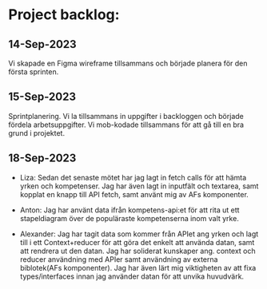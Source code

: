 # Project backlog:

## 14-Sep-2023

Vi skapade en Figma wireframe tillsammans och började planera för den första sprinten.

## 15-Sep-2023

Sprintplanering. Vi la tillsammans in uppgifter i backloggen och började fördela arbetsuppgifter. Vi mob-kodade tillsammans för att gå till en bra grund i projektet.

## 18-Sep-2023

- Liza: Sedan det senaste mötet har jag lagt in fetch calls för att hämta yrken och kompetenser. Jag har även lagt in inputfält och textarea, samt kopplat en knapp till API fetch, samt använt mig av AFs komponenter.

- Anton: Jag har använt data ifrån kompetens-api:et för att rita ut ett stapeldiagram över de populäraste kompetenserna inom valt yrke.

- Alexander: Jag har tagit data som kommer från APIet ang yrken och lagt till i ett Context+reducer för att göra det enkelt att använda datan, samt att rendrera ut den datan. Jag har soliderat kunskaper ang. context och reducer användning med APIer samt användning av externa biblotek(AFs komponenter). Jag har även lärt mig viktigheten av att fixa types/interfaces innan jag använder datan för att unvika huvudvärk.
